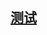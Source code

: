 ## [测试](https://zhangxyiang-app-store.oss-cn-nanjing.aliyuncs.com/AppStore/hgttemplate_release.apk)

